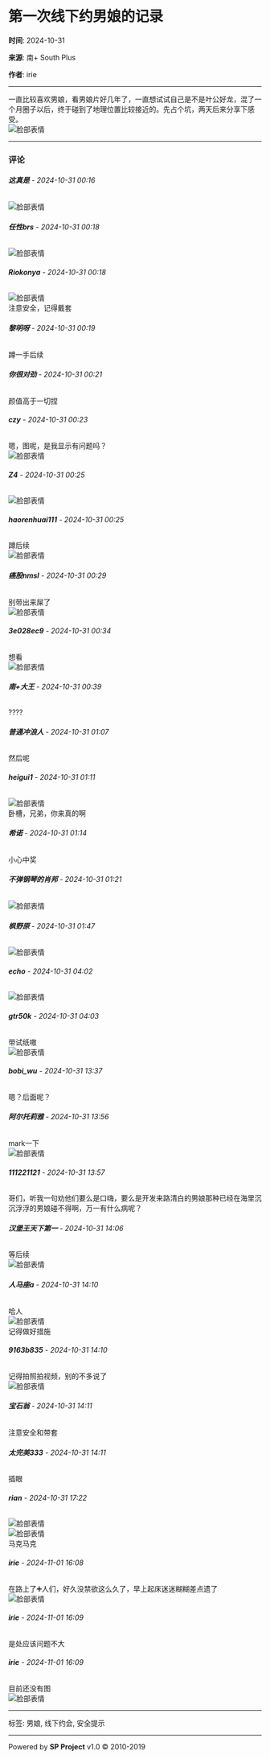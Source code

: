# 第一次线下约男娘的记录

**时间**: 2024-10-31

**来源**: 南+ South Plus

**作者**: irie

---

一直比较喜欢男娘，看男娘片好几年了，一直想试试自己是不是叶公好龙，混了一个月圈子以后，终于碰到了地理位置比较接近的。先占个坑，两天后来分享下感受。  
![脸部表情](images/post/smile/smallface/face026.jpg)

---

### 评论

###### **这真是** - 2024-10-31 00:16  
![脸部表情](images/post/smile/smallface/face056.jpg)  

###### **任性brs** - 2024-10-31 00:18  
![脸部表情](images/post/smile/smallface/face003.jpg)  

###### **Riokonya** - 2024-10-31 00:18  
![脸部表情](images/post/smile/smallface/face084.jpg)  
注意安全，记得戴套  

###### **黎明呀** - 2024-10-31 00:19  
蹲一手后续  

###### **你很对劲** - 2024-10-31 00:21  
颜值高于一切捏  

###### **czy** - 2024-10-31 00:23  
嗯，图呢，是我显示有问题吗？  
![脸部表情](images/post/smile/smallface/face108.jpg)  

###### **Z4** - 2024-10-31 00:25  
![脸部表情](images/post/smile/smallface/face040.jpg)  

###### **haorenhuai111** - 2024-10-31 00:25  
蹲后续  
![脸部表情](images/post/smile/smallface/face077.gif)  

###### **癌股nmsl** - 2024-10-31 00:29  
别带出来屎了  
![脸部表情](images/post/smile/smallface/face064.jpg)  

###### **3e028ec9** - 2024-10-31 00:34  
想看  
![脸部表情](images/post/smile/smallface/face026.jpg)  

###### **南+大王** - 2024-10-31 00:39  
????  

###### **普通冲浪人** - 2024-10-31 01:07  
然后呢  

###### **heigui1** - 2024-10-31 01:11  
![脸部表情](images/post/smile/smallface/face040.jpg)  
卧槽，兄弟，你来真的啊  

###### **希诺** - 2024-10-31 01:14  
小心中奖  

###### **不弹钢琴的肖邦** - 2024-10-31 01:21  
![脸部表情](images/post/smile/smallface/face077.gif)  

###### **枫野原** - 2024-10-31 01:47  
![脸部表情](images/post/smile/smallface/face077.gif)  

###### **echo** - 2024-10-31 04:02  
![脸部表情](images/post/smile/smallface/face077.gif)  

###### **gtr50k** - 2024-10-31 04:03  
带试纸嗷  
![脸部表情](images/post/smile/smallface/face096.jpg)  

###### **bobi_wu** - 2024-10-31 13:37  
嗯？后面呢？  

###### **阿尔托莉雅** - 2024-10-31 13:56  
mark一下  
![脸部表情](images/post/smile/smallface/face077.gif)  

###### **111221121** - 2024-10-31 13:57  
哥们，听我一句劝他们要么是口嗨，要么是开发来路清白的男娘那种已经在海里沉沉浮浮的男娘碰不得啊，万一有什么病呢？  

###### **汉堡王天下第一** - 2024-10-31 14:06  
等后续  
![脸部表情](images/post/smile/smallface/face002.jpg)  

###### **人马座a** - 2024-10-31 14:10  
哈人  
![脸部表情](images/post/smile/smallface/face040.jpg)  
记得做好措施  

###### **9163b835** - 2024-10-31 14:10  
记得拍照拍视频，别的不多说了  
![脸部表情](images/post/smile/smallface/face111.jpg)  

###### **宝石翁** - 2024-10-31 14:11  
注意安全和带套  

###### **太完美333** - 2024-10-31 14:11  
插眼  

###### **rian** - 2024-10-31 17:22  
![脸部表情](images/post/smile/smallface/face084.jpg)  
![脸部表情](images/post/smile/smallface/face084.jpg)  
马克马克  

###### **irie** - 2024-11-01 16:08  
在路上了➕人们，好久没禁欲这么久了，早上起床迷迷糊糊差点遗了  
![脸部表情](images/post/smile/smallface/face043.jpg)  

###### **irie** - 2024-11-01 16:09  
是处应该问题不大  

###### **irie** - 2024-11-01 16:09  
目前还没有图  
![脸部表情](images/post/smile/smallface/face077.gif)  

--- 

标签: 男娘, 线下约会, 安全提示

--- 

Powered by **SP Project** v1.0 © 2010-2019
